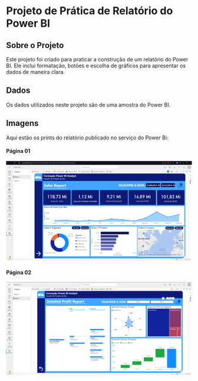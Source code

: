 # Projeto de Prática de Relatório do Power BI

## Sobre o Projeto

Este projeto foi criado para praticar a construção de um relatório do Power BI. Ele inclui formatação, botões e escolha de gráficos para apresentar os dados de maneira clara.

## Dados

Os dados utilizados neste projeto são de uma amostra do Power BI.

## Imagens

Aqui estão os prints do relatório publicado no serviço do Power Bi:

#### Página 01

<img src="/Power_By_Analyst_Dio_Projeto01/Power_by_analyst_dio_projeto_01_pg_01.png">


#### Página 02
<img src="/Power_By_Analyst_Dio_Projeto01/Power_by_analyst_dio_projeto_01_pg_02.png">
